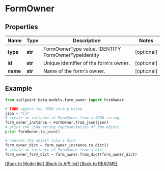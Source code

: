 # FormOwner


## Properties

Name | Type | Description | Notes
------------ | ------------- | ------------- | -------------
**type** | **str** | FormOwnerType value. IDENTITY FormOwnerTypeIdentity | [optional] 
**id** | **str** | Unique identifier of the form&#39;s owner. | [optional] 
**name** | **str** | Name of the form&#39;s owner. | [optional] 

## Example

```python
from sailpoint.beta.models.form_owner import FormOwner

# TODO update the JSON string below
json = "{}"
# create an instance of FormOwner from a JSON string
form_owner_instance = FormOwner.from_json(json)
# print the JSON string representation of the object
print FormOwner.to_json()

# convert the object into a dict
form_owner_dict = form_owner_instance.to_dict()
# create an instance of FormOwner from a dict
form_owner_form_dict = form_owner.from_dict(form_owner_dict)
```
[[Back to Model list]](../README.md#documentation-for-models) [[Back to API list]](../README.md#documentation-for-api-endpoints) [[Back to README]](../README.md)


